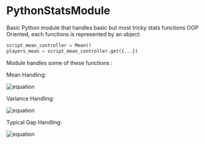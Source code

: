 # PythonStatsModule
Basic Python module that handles basic but most tricky stats functions
OOP Oriented, each functions is represented by an object: 

```py
script_mean_controller = Mean()
players_mean = script_mean_controller.get({...})
```

Module handles some of these functions : 

Mean Handling: 

![equation](https://latex.codecogs.com/gif.image?%5Chuge%20%5Cdpi%7B110%7D%5Cbg%7Bblack%7D%5Cchi=%20%5Cfrac%7B%5Csum%20x%20%7D%7B%5Ceta%20%7D%20)

Variance Handling:

![equation](https://latex.codecogs.com/gif.image?%5Chuge%20%5Cdpi%7B110%7D%5Cbg%7Bblack%7D%5Csum%5Cfrac%7B%5Cleft(%20x_%7Bi%7D%20-%20%5Cmu%20%20%5Cright%20)%5E%7B2%7D%7D%7B%5Ceta%20%7D%20)

Typical Gap Handling: 

![equation](https://latex.codecogs.com/gif.image?%5Chuge%20%5Cdpi%7B110%7D%5Cbg%7Bblack%7D%5Csigma=%20%5Csqrt%7B%5Cnu%7D_%7Ba%7D)
